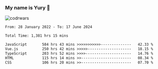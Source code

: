 ### My name is Yury 👋 
![codrwars](https://www.codewars.com/users/litury/badges/micro) 


<!--START_SECTION:waka-->

```txt
From: 28 January 2022 - To: 17 June 2024

Total Time: 1,381 hrs 15 mins

JavaScript       584 hrs 43 mins >>>>>>>>>>>--------------   42.33 %
Vue.js           250 hrs 42 mins >>>>>--------------------   18.15 %
TypeScript       203 hrs 52 mins >>>>---------------------   14.76 %
HTML             115 hrs 14 mins >>-----------------------   08.34 %
CSS              106 hrs 20 mins >>-----------------------   07.70 %
```

<!--END_SECTION:waka-->

